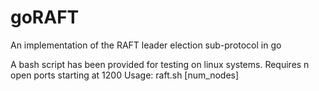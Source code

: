 # goRAFT
An implementation of the RAFT leader election sub-protocol in go

A bash script has been provided for testing on linux systems. Requires n open ports starting at 1200
Usage: raft.sh [num_nodes]
